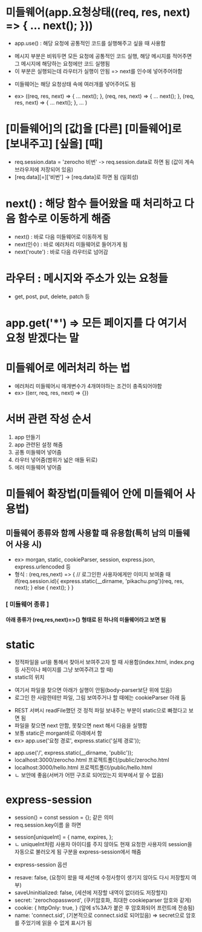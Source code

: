 # 미들웨어(app.요청상태((req, res, next) => { ... next(); }))
- app.use() : 해당 요청에 공통적인 코드를 실행해주고 싶을 때 사용함
+ 메시지 부분은 비워두면 모든 요청에 공통적인 코드 실행, 해당 메시지를 적어주면 그 메시지에 해당하는 요청에만 코드 실행됨
+ 이 부분은 실행되는데 라우터가 실행이 안됨 => next를 인수에 넣어주어야함
- 미들웨어는 해당 요청상태 속에 여러개를 넣어주어도 됨
+ ex> ((req, res, next) => { ... next(); }, (req, res, next) => { ... next(); }, (req, res, next) => { ... next(); }, ... )

# [미들웨어]의 [값]을 [다른] [미들웨어]로 [보내주고] [싶을] [때]
+ req.session.data = 'zerocho 비번' -> req.session.data로 하면 됨
  (값이 계속 브라우저에 저장되어 있음)
+ [req.data][=]['비번'] -> [req.data]로 하면 됨 (일회성)

# next() : 해당 함수 들어왔을 때 처리하고 다음 함수로 이동하게 해줌
- next() : 바로 다음 미들웨어로 이동하게 됨
- next(인수) : 바로 에러처리 미들웨어로 들어가게 됨
- next('route') : 바로 다음 라우터로 넘어감

# 라우터 : 메시지와 주소가 있는 요청들
- get, post, put, delete, patch 등

# app.get('*') => 모든 페이지를 다 여기서 요청 받겠다는 말

# 미들웨어로 에러처리 하는 법
- 에러처리 미들웨어시 매개변수가 4개여야하는 조건이 충족되어야함
- ex> ((err, req, res, next) => {})

# 서버 관련 작성 순서
1. app 만들기
2. app 관련된 설정 해줌
3. 공통 미들웨어 넣어줌
4. 라우터 넣어줌(범위가 넓은 애들 뒤로)
5. 에러 미들웨어 넣어줌

# 미들웨어 확장법(미들웨어 안에 미들웨어 사용법)
## 미들웨어 종류와 함께 사용할 때 유용함(특히 남의 미들웨어 사용 시)
- ex> morgan, static, cookieParser, session, express.json, express.urlencoded 등
- 형식 : (req,res,next) => { // 로그인한 사용자에게만 이미지 보여줄 때
    if(req.session.id){
        express.static(__dirname, 'pikachu.png')(req, res, next);
    } else { next(); }
  }

### [ 미들웨어 종류 ] ###
#### 아래 종류가 (req,res,next)=>{} 형태로 된 하나의 미들웨어라고 보면 됨
# static
- 정적파일을 url을 통해서 찾아서 보여주고자 할 때 사용함(index.html, index.png 등 사진이나 페이지를 그냥 보여주려고 할 때)
- static의 위치
+ 여기서 파일을 찾으면 아래가 실행이 안됨(body-parser보단 위에 있음)
+ 로그인 한 사람한테만 파일, 그림 보여주거나 할 때에는 cookieParser 아래 둠
- REST 서버시 readFile했던 것 정적 파일 보내주는 부분이 static으로 빠졌다고 보면 됨
- 파일을 찾으면 next 안함, 못찾으면 next 해서 다음을 실행함
- 보통 static은 morgan바로 아래에서 함
- ex> app.use('요청 경로', express.static('실제 경로'));
+ app.use('/', express.static(__dirname, 'public'));
+ localhost:3000/zerocho.html          프로젝트폴더/public/zerocho.html
+ localhost:3000/hello.html            프로젝트폴더/public/hello.html
+ ㄴ 보안에 좋음(서버가 어떤 구조로 되어있는지 외부에서 알 수 없음)

# express-session
- session() = const session = {}; 같은 의미
- req.session.key이름 을 하면
+ session[uniqueInt] = { name, expires, };
+ ㄴ uniqueInt처럼 사용자 아이디를 주지 않아도 현재 요청한 사용자의 session을 자동으로 불러오게 됨 구분을 express-session에서 해줌
- express-session 옵션
+ resave: false, (요청이 왔을 때 세션에 수정사항이 생기지 않아도 다시 저장할지 여부)
+ saveUninitialized: false, (세션에 저장할 내역이 없더라도 저장할지)
+ secret: 'zerochopassword', 
  (쿠키암호화, 최대한 cookieparser 암호와 같게)
+ cookie: { httpOnly: true, } 
  (앞에 s%3A가 붙은 후 암호화되어 프런트에 전송됨)
+ name: 'connect.sid', (기본적으로 connect.sid로 되어있음) => secret으로 암호를 주었기에 읽을 수 없게 표시가 됨

